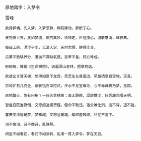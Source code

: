 原地踏步：入梦令

雪峰


    欲得梦境，先入梦，入梦须静，稍有躁动，梦断于心。

    反物质世界，犹如梦境，欲究其妙，须神定，世俗挠心，境散意消，难获真。

    每日上班，漂浮于尘，无法入定，天时欠顺，静候佳音。

    瓜果不熟缺养分，潜游不深缺氧瓶，百草不备，药方难成。

    盼盼盼，推销《生命禅院》，访遍深山老林，把草药选。

    欲透玄关登天梯，想得如意下龙宫，灵芝生长悬崖边，凤凰栖息百宝地，天意。

    百吨矿石几克金，欲获钻石深挖坑，汗水不足宝难寻，心不赤诚真乃梦，觅踪。

    原地踏步，急有何用？一任芳草枯荣；百无聊赖，混迹世尘，任凭雄鸡唱天明。

    暂居庭院当野僧，又恐痴迷误贤程，使命不敢违，宿业难化消，进不得，退不能，

    富贵荣华皆是梦，梦难醒，又想当英雄，酸甜苦辣咸，尽在不言中。

    词不像词，诗不像诗，乱弹琴。

    闲坐不如看花，看花不如涂鸦，乱凑一首入梦令，梦在天涯。



